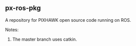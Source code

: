 px-ros-pkg
----------

A repository for PIXHAWK open source code running on ROS.

Notes:

1. The master branch uses catkin. 
